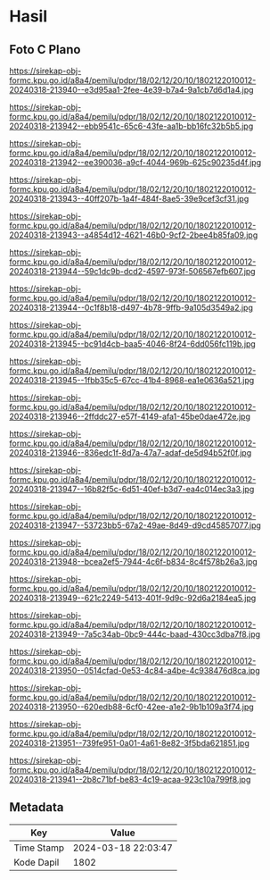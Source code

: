 # Hasil

## Foto C Plano

https://sirekap-obj-formc.kpu.go.id/a8a4/pemilu/pdpr/18/02/12/20/10/1802122010012-20240318-213940--e3d95aa1-2fee-4e39-b7a4-9a1cb7d6d1a4.jpg

https://sirekap-obj-formc.kpu.go.id/a8a4/pemilu/pdpr/18/02/12/20/10/1802122010012-20240318-213942--ebb9541c-65c6-43fe-aa1b-bb16fc32b5b5.jpg

https://sirekap-obj-formc.kpu.go.id/a8a4/pemilu/pdpr/18/02/12/20/10/1802122010012-20240318-213942--ee390036-a9cf-4044-969b-625c90235d4f.jpg

https://sirekap-obj-formc.kpu.go.id/a8a4/pemilu/pdpr/18/02/12/20/10/1802122010012-20240318-213943--40ff207b-1a4f-484f-8ae5-39e9cef3cf31.jpg

https://sirekap-obj-formc.kpu.go.id/a8a4/pemilu/pdpr/18/02/12/20/10/1802122010012-20240318-213943--a4854d12-4621-46b0-9cf2-2bee4b85fa09.jpg

https://sirekap-obj-formc.kpu.go.id/a8a4/pemilu/pdpr/18/02/12/20/10/1802122010012-20240318-213944--59c1dc9b-dcd2-4597-973f-506567efb607.jpg

https://sirekap-obj-formc.kpu.go.id/a8a4/pemilu/pdpr/18/02/12/20/10/1802122010012-20240318-213944--0c1f8b18-d497-4b78-9ffb-9a105d3549a2.jpg

https://sirekap-obj-formc.kpu.go.id/a8a4/pemilu/pdpr/18/02/12/20/10/1802122010012-20240318-213945--bc91d4cb-baa5-4046-8f24-6dd056fc119b.jpg

https://sirekap-obj-formc.kpu.go.id/a8a4/pemilu/pdpr/18/02/12/20/10/1802122010012-20240318-213945--1fbb35c5-67cc-41b4-8968-ea1e0636a521.jpg

https://sirekap-obj-formc.kpu.go.id/a8a4/pemilu/pdpr/18/02/12/20/10/1802122010012-20240318-213946--2ffddc27-e57f-4149-afa1-45be0dae472e.jpg

https://sirekap-obj-formc.kpu.go.id/a8a4/pemilu/pdpr/18/02/12/20/10/1802122010012-20240318-213946--836edc1f-8d7a-47a7-adaf-de5d94b52f0f.jpg

https://sirekap-obj-formc.kpu.go.id/a8a4/pemilu/pdpr/18/02/12/20/10/1802122010012-20240318-213947--16b82f5c-6d51-40ef-b3d7-ea4c014ec3a3.jpg

https://sirekap-obj-formc.kpu.go.id/a8a4/pemilu/pdpr/18/02/12/20/10/1802122010012-20240318-213947--53723bb5-67a2-49ae-8d49-d9cd45857077.jpg

https://sirekap-obj-formc.kpu.go.id/a8a4/pemilu/pdpr/18/02/12/20/10/1802122010012-20240318-213948--bcea2ef5-7944-4c6f-b834-8c4f578b26a3.jpg

https://sirekap-obj-formc.kpu.go.id/a8a4/pemilu/pdpr/18/02/12/20/10/1802122010012-20240318-213949--621c2249-5413-401f-9d9c-92d6a2184ea5.jpg

https://sirekap-obj-formc.kpu.go.id/a8a4/pemilu/pdpr/18/02/12/20/10/1802122010012-20240318-213949--7a5c34ab-0bc9-444c-baad-430cc3dba7f8.jpg

https://sirekap-obj-formc.kpu.go.id/a8a4/pemilu/pdpr/18/02/12/20/10/1802122010012-20240318-213950--0514cfad-0e53-4c84-a4be-4c938476d8ca.jpg

https://sirekap-obj-formc.kpu.go.id/a8a4/pemilu/pdpr/18/02/12/20/10/1802122010012-20240318-213950--620edb88-6cf0-42ee-a1e2-9b1b109a3f74.jpg

https://sirekap-obj-formc.kpu.go.id/a8a4/pemilu/pdpr/18/02/12/20/10/1802122010012-20240318-213951--739fe951-0a01-4a61-8e82-3f5bda621851.jpg

https://sirekap-obj-formc.kpu.go.id/a8a4/pemilu/pdpr/18/02/12/20/10/1802122010012-20240318-213941--2b8c71bf-be83-4c19-acaa-923c10a799f8.jpg


## Metadata

| Key        | Value               |
| ---------- | ------------------- |
| Time Stamp | 2024-03-18 22:03:47 |
| Kode Dapil | 1802                |



